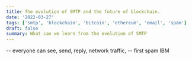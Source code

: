 ```yaml
---
title: The evolution of SMTP and the future of blockchain.
date: '2022-03-27'
tags: ['smtp', 'blockchain', 'bitcoin', 'ethereum', 'email', 'spam']
draft: false
summary: What can we learn from the evolution of SMTP
---
```


-- everyone can see, send, reply, network traffic,
-- first spam IBM
